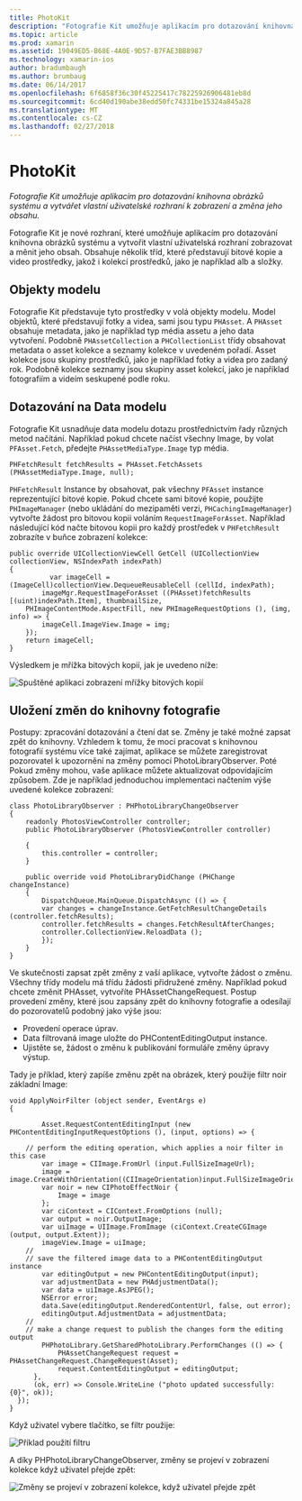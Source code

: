 ```yaml
---
title: PhotoKit
description: "Fotografie Kit umožňuje aplikacím pro dotazování knihovna obrázků systému a vytvářet vlastní uživatelské rozhraní k zobrazení a změna jeho obsahu."
ms.topic: article
ms.prod: xamarin
ms.assetid: 19049ED5-B68E-4A0E-9D57-B7FAE3BB8987
ms.technology: xamarin-ios
author: bradumbaugh
ms.author: brumbaug
ms.date: 06/14/2017
ms.openlocfilehash: 6f6858f36c30f45225417c78225926906481eb8d
ms.sourcegitcommit: 6cd40d190abe38edd50fc74331be15324a845a28
ms.translationtype: MT
ms.contentlocale: cs-CZ
ms.lasthandoff: 02/27/2018
---
```

# <a name="photokit"></a>PhotoKit

_Fotografie Kit umožňuje aplikacím pro dotazování knihovna obrázků systému a vytvářet vlastní uživatelské rozhraní k zobrazení a změna jeho obsahu._

Fotografie Kit je nové rozhraní, které umožňuje aplikacím pro dotazování knihovna obrázků systému a vytvořit vlastní uživatelská rozhraní zobrazovat a měnit jeho obsah. Obsahuje několik tříd, které představují bitové kopie a video prostředky, jakož i kolekcí prostředků, jako je například alb a složky.

## <a name="model-objects"></a>Objekty modelu
Fotografie Kit představuje tyto prostředky v volá objekty modelu. Model objektů, které představují fotky a videa, sami jsou typu `PHAsset`. A `PHAsset` obsahuje metadata, jako je například typ média assetu a jeho data vytvoření.
Podobně `PHAssetCollection` a `PHCollectionList` třídy obsahovat metadata o asset kolekce a seznamy kolekce v uvedeném pořadí. Asset kolekce jsou skupiny prostředků, jako je například fotky a videa pro zadaný rok. Podobně kolekce seznamy jsou skupiny asset kolekcí, jako je například fotografiím a videím seskupené podle roku.

## <a name="querying-model-data"></a>Dotazování na Data modelu
Fotografie Kit usnadňuje data modelu dotazu prostřednictvím řady různých metod načítání. Například pokud chcete načíst všechny Image, by volat `PFAsset.Fetch`, předejte `PHAssetMediaType.Image` typ média.

    PHFetchResult fetchResults = PHAsset.FetchAssets (PHAssetMediaType.Image, null);

`PHFetchResult` Instance by obsahovat, pak všechny `PFAsset` instance reprezentující bitové kopie. Pokud chcete sami bitové kopie, použijte `PHImageManager` (nebo ukládání do mezipaměti verzi, `PHCachingImageManager`) vytvořte žádost pro bitovou kopii voláním `RequestImageForAsset`. Například následující kód načte bitovou kopii pro každý prostředek v `PHFetchResult` zobrazíte v buňce zobrazení kolekce:


    public override UICollectionViewCell GetCell (UICollectionView collectionView, NSIndexPath indexPath)
    {
              var imageCell = (ImageCell)collectionView.DequeueReusableCell (cellId, indexPath);
            imageMgr.RequestImageForAsset ((PHAsset)fetchResults [(uint)indexPath.Item], thumbnailSize,
        PHImageContentMode.AspectFill, new PHImageRequestOptions (), (img, info) => {
            imageCell.ImageView.Image = img;
        });
        return imageCell;
    }

Výsledkem je mřížka bitových kopií, jak je uvedeno níže:

![](photokit-images/image4.png "Spuštěné aplikaci zobrazení mřížky bitových kopií")
 
## <a name="saving-changes-to-the-photo-library"></a>Uložení změn do knihovny fotografie

Postupy: zpracování dotazování a čtení dat se. Změny je také možné zapsat zpět do knihovny. Vzhledem k tomu, že moci pracovat s knihovnou fotografií systému více také zajímat, aplikace se můžete zaregistrovat pozorovatel k upozornění na změny pomocí PhotoLibraryObserver. Poté Pokud změny mohou, vaše aplikace můžete aktualizovat odpovídajícím způsobem. Zde je například jednoduchou implementaci načtením výše uvedené kolekce zobrazení:

    class PhotoLibraryObserver : PHPhotoLibraryChangeObserver
    {
        readonly PhotosViewController controller;
        public PhotoLibraryObserver (PhotosViewController controller)
        
        {
            this.controller = controller;
        }
    
        public override void PhotoLibraryDidChange (PHChange changeInstance)
        {
            DispatchQueue.MainQueue.DispatchAsync (() => {
            var changes = changeInstance.GetFetchResultChangeDetails (controller.fetchResults);
            controller.fetchResults = changes.FetchResultAfterChanges;
            controller.CollectionView.ReloadData ();
            });
        }
    }
    
Ve skutečnosti zapsat zpět změny z vaší aplikace, vytvořte žádost o změnu. Všechny třídy modelu má třídu žádosti přidružené změny. Například pokud chcete změnit PHAsset, vytvoříte PHAssetChangeRequest. Postup provedení změny, které jsou zapsány zpět do knihovny fotografie a odesílají do pozorovatelů podobný jako výše jsou:

-   Provedení operace úprav.
-   Data filtrovaná image uložte do PHContentEditingOutput instance.
-   Ujistěte se, žádost o změnu k publikování formuláře změny úpravy výstup.

Tady je příklad, který zapíše změnu zpět na obrázek, který použije filtr noir základní Image:

    void ApplyNoirFilter (object sender, EventArgs e)
    {
            
            Asset.RequestContentEditingInput (new PHContentEditingInputRequestOptions (), (input, options) => {
            
        // perform the editing operation, which applies a noir filter in this case
            var image = CIImage.FromUrl (input.FullSizeImageUrl);
            image = image.CreateWithOrientation((CIImageOrientation)input.FullSizeImageOrientation);
            var noir = new CIPhotoEffectNoir {
                Image = image
            };
            var ciContext = CIContext.FromOptions (null);
            var output = noir.OutputImage;
            var uiImage = UIImage.FromImage (ciContext.CreateCGImage (output, output.Extent));
            imageView.Image = uiImage;
        //
        // save the filtered image data to a PHContentEditingOutput instance
            var editingOutput = new PHContentEditingOutput(input);
            var adjustmentData = new PHAdjustmentData();
            var data = uiImage.AsJPEG();
            NSError error;
            data.Save(editingOutput.RenderedContentUrl, false, out error);
            editingOutput.AdjustmentData = adjustmentData;
        //
        // make a change request to publish the changes form the editing output
            PHPhotoLibrary.GetSharedPhotoLibrary.PerformChanges (() => {
                PHAssetChangeRequest request = PHAssetChangeRequest.ChangeRequest(Asset);
                request.ContentEditingOutput = editingOutput;
          },
          (ok, err) => Console.WriteLine ("photo updated successfully: {0}", ok));
      });
    }
    
Když uživatel vybere tlačítko, se filtr použije:

![](photokit-images/image5.png "Příklad použití filtru")
 
A díky PHPhotoLibraryChangeObserver, změny se projeví v zobrazení kolekce když uživatel přejde zpět:

![](photokit-images/image6.png "Změny se projeví v zobrazení kolekce, když uživatel přejde zpět")
